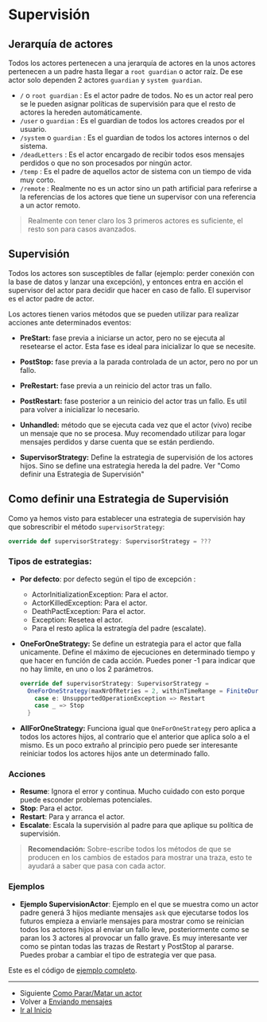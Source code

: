 # Supervisión

## Jerarquía de actores

Todos los actores pertenecen a una jerarquía de actores en la unos actores pertenecen a un padre hasta llegar a `root guardian` o actor raíz. De ese actor solo dependen 2 actores `guardian` y `system guardian`. 

- `/` o `root guardian` : Es el actor padre de todos. No es un actor real pero se le pueden asignar políticas de supervisión para que el resto de actores la hereden automáticamente.
- `/user` o `guardian` : Es el guardian de todos los actores creados por el usuario.
- `/system` o `guardian` : Es el guardian de todos los actores internos o del sistema.
- `/deadLetters` : Es el actor encargado de recibir todos esos mensajes perdidos o que no son procesados por ningún actor.
- `/temp` : Es el padre de aquellos actor de sistema con un tiempo de vida muy corto.
- `/remote` : Realmente no es un actor sino un path artificial para referirse a la referencias de los actores que tiene un supervisor con una referencia a un actor remoto.

> Realmente con tener claro los 3 primeros actores es suficiente, el resto son para casos avanzados.

## Supervisión 

Todos los actores son susceptibles de fallar (ejemplo: perder conexión con la base de datos y lanzar una excepción), y entonces entra en acción el supervisor del actor para decidir que hacer en caso de fallo. El supervisor es el actor padre de actor.

Los actores tienen varios métodos que se pueden utilizar para realizar acciones ante determinados eventos:

- **PreStart:** fase previa a iniciarse un actor, pero no se ejecuta al resetearse el actor. Esta fase es ideal para inicializar lo que se necesite.
  
- **PostStop:** fase previa a la parada controlada de un actor, pero no por un fallo.

- **PreRestart:** fase previa a un reinicio del actor tras un fallo.

- **PostRestart:** fase posterior a un reinicio del actor tras un fallo. Es util para volver a inicializar lo necesario.

- **Unhandled:** método que se ejecuta cada vez que el actor (vivo) recibe un mensaje que no se procesa. Muy recomendado utilizar para logar mensajes perdidos y darse cuenta que se están perdiendo.

- **SupervisorStrategy:** Define la estrategia de supervisión de los actores hijos. Sino se define una estrategia hereda la del padre. Ver "Como definir una Estrategia de Supervisión"

## Como definir una Estrategia de Supervisión

Como ya hemos visto para establecer una estrategia de supervisión hay que sobrescribir el método `supervisorStrategy`:

```scala
override def supervisorStrategy: SupervisorStrategy = ???
```

### Tipos de estrategias:

- **Por defecto**: por defecto según el tipo de excepción :
    - ActorInitializationException: Para el actor.
    - ActorKilledException: Para el actor.
    - DeathPactException: Para el actor.
    - Exception: Resetea el actor.
    - Para el resto aplica la estrategía del padre (escalate).
  
- **OneForOneStrategy:** Se define un estrategia para el actor que falla unicamente. Define el máximo de ejecuciones en determinado tiempo y que hacer en función de cada acción. Puedes poner -1 para indicar que no hay limite, en uno o los 2 parámetros.
  ```scala
  override def supervisorStrategy: SupervisorStrategy =
    OneForOneStrategy(maxNrOfRetries = 2, withinTimeRange = FiniteDuration(1, SECONDS)) {
      case e: UnsupportedOperationException => Restart
      case _ => Stop
    }
  ```

- **AllForOneStrategy:** Funciona igual que `OneForOneStrategy` pero aplica a todos los actores hijos, al contrario que el anterior que aplica solo a el mismo. Es un poco extraño al principio pero puede ser interesante reiniciar todos los actores hijos ante un determinado fallo.

### Acciones

- **Resume**: Ignora el error y continua. Mucho cuidado con esto porque puede esconder problemas potenciales.
- **Stop**: Para el actor.
- **Restart**: Para y arranca el actor.
- **Escalate**: Escala la supervisión al padre para que aplique su política de supervisión.

> **Recomendación:** Sobre-escribe todos los métodos de que se producen en los cambios de estados para mostrar una traza, esto te ayudará a saber que pasa con cada actor.

### Ejemplos

- **Ejemplo SupervisionActor**: Ejemplo en el que se muestra como un actor padre generá 3 hijos mediante mensajes `ask` que ejecutarse todos los futuros empieza a enviarle mensajes para mostrar como se reinician todos los actores hijos al enviar un fallo leve, posteriormente como se paran los 3 actores al provocar un fallo grave. Es muy interesante ver como se pintan todas las trazas de Restart y PostStop al pararse. Puedes probar a cambiar el tipo de estrategia ver que pasa.

Este es el código de [ejemplo completo](../src/main/scala/com/rresino/akka4dummies/c06/SupervisionActor.scala).

--- 

- Siguiente [Como Parar/Matar un actor](./07_stopping.md)
- Volver a [Enviando mensajes](./05_msgs.md)
- [Ir al Inicio](../README.md) 